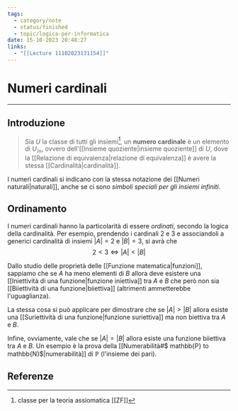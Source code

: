 ```yaml
---
tags:
  - category/note
  - status/finished
  - topic/logica-per-informatica
date: 15-10-2023 20:48:27
links:
  - "[[Lecture 11102023131154]]"
---
```

# Numeri cardinali
---
## Introduzione
> Sia $U$ la classe di tutti gli insiemi[^1], un **numero cardinale** è un elemento di $U_{/\equiv}$, ovvero dell'[[Insieme quoziente|insieme quoziente]] di $U$, dove la [[Relazione di equivalenza|relazione di equivalenza]] è avere la stessa [[Cardinalità|cardinalità]].

I numeri cardinali si indicano con la stessa notazione dei [[Numeri naturali|naturali]], anche se ci sono _simboli speciali per gli insiemi infiniti_.

## Ordinamento
I numeri cardinali hanno la particolarità di essere _ordinati_, secondo la logica della cardinalità. Per esempio, prendendo i cardinali $2$ e $3$ e associandoli a generici cardinalità di insiemi $|A| = 2$ e $|B| = 3$, si avrà che
$$2 < 3 \iff |A| < |B|$$

Dallo studio delle proprietà delle [[Funzione matematica|funzioni]], sappiamo che se $A$ ha meno elementi di $B$ allora deve esistere una [[Iniettività di una funzione|funzione iniettiva]] tra $A$ e $B$ che però non sia [[Biiettività di una funzione|biiettiva]] (altrimenti ammetterebbe l'uguaglianza).

La stessa cosa si può applicare per dimostrare che se $|A| > |B|$ allora esiste una [[Suriettività di una funzione|funzione suriettiva]] ma non biettiva tra $A$ e $B$.

Infine, ovviamente, vale che se $|A| = |B|$ allora esiste una funzione biiettiva tra $A$ e $B$. Un esempio è la prova della [[Numerabilità#$ mathbb{P} to mathbb{N}$|numerabilità]] di $\mathbb{P}$ (l'insieme dei pari).

## Referenze
[^1]: classe per la teoria assiomatica [[ZF]]